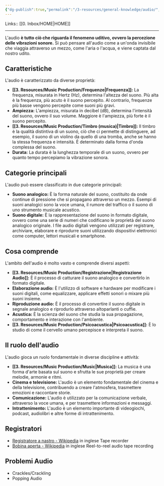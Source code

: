 ```yaml
---
{"dg-publish":true,"permalink":"/3-resources/general-knowledge/audio/","tags":["type/dashboard/MOC"]}
---
```


Links:: [[0. Inbox/HOME\|HOME]]

---
L'audio **è tutto ciò che riguarda il fenomeno uditivo, ovvero la percezione delle vibrazioni sonore.** Si può pensare all'audio come a un'onda invisibile che viaggia attraverso un mezzo, come l'aria o l'acqua, e viene captata dal nostro udito.

## Caratteristiche

L'audio è caratterizzato da diverse proprietà:

- **[[3. Resources/Music Production/Frequenze\|Frequenza]]:** La frequenza, misurata in Hertz (Hz), determina l'altezza del suono. Più alta è la frequenza, più acuto è il suono percepito. Al contrario, frequenze più basse vengono percepite come suoni più gravi.
- **Ampiezza:** L'ampiezza, misurata in decibel (dB), determina l'intensità del suono, ovvero il suo volume. Maggiore è l'ampiezza, più forte è il suono percepito.
- **[[3. Resources/Music Production/Timbro (musica)\|Timbro]]:** Il timbro è la qualità distintiva di un suono, ciò che ci permette di distinguere, ad esempio, il suono di un violino da quello di una tromba, anche se hanno la stessa frequenza e intensità. È determinato dalla forma d'onda complessa del suono.
- **Durata:** La durata è la lunghezza temporale di un suono, ovvero per quanto tempo percepiamo la vibrazione sonora.

## Categorie principali

L'audio può essere classificato in due categorie principali:

- **Suono analogico:** È la forma naturale del suono, costituito da onde continue di pressione che si propagano attraverso un mezzo. Esempi di suoni analogici sono la voce umana, il rumore del traffico o il suono di uno strumento musicale acustico.
- **Suono digitale:** È la rappresentazione del suono in formato digitale, ovvero come una serie di numeri che codificano le proprietà del suono analogico originale. I file audio digitali vengono utilizzati per registrare, archiviare, elaborare e riprodurre suoni utilizzando dispositivi elettronici come computer, lettori musicali e smartphone.

## Cosa comprende

L'ambito dell'audio è molto vasto e comprende diversi aspetti:

- **[[3. Resources/Music Production/Registrazione\|Registrazione Audio]]:** È il processo di catturare il suono analogico e convertirlo in formato digitale.
- **Elaborazione audio:** È l'utilizzo di software e hardware per modificare i suoni digitali, come equalizzare, applicare effetti sonori o mixare più suoni insieme.
- **Riproduzione audio:** È il processo di convertire il suono digitale in segnale analogico e riprodurlo attraverso altoparlanti o cuffie.
- **Acustica:** È la scienza del suono che studia la sua propagazione, comportamento e interazione con l'ambiente.
- **[[3. Resources/Music Production/Psicoacustica\|Psicoacustica]]:** È lo studio di come il cervello umano percepisce e interpreta il suono.

## Il ruolo dell'audio

L'audio gioca un ruolo fondamentale in diverse discipline e attività:

- **[[3. Resources/Music Production/Music\|Musica]]:** La musica è una forma d'arte basata sul suono e sfrutta le sue proprietà per creare melodie, armonie e ritmi.
- **Cinema e televisione:** L'audio è un elemento fondamentale del cinema e della televisione, contribuendo a creare l'atmosfera, trasmettere emozioni e raccontare storie.
- **Comunicazione:** L'audio è utilizzato per la comunicazione verbale, attraverso la voce umana, e per trasmettere informazioni e messaggi.
- **Intrattenimento:** L'audio è un elemento importante di videogiochi, podcast, audiolibri e altre forme di intrattenimento.




## Registratori

- [Registratore a nastro - Wikipedia](https://it.wikipedia.org/wiki/Registratore_a_nastro) in inglese Tape recorder
- [Bobina aperta - Wikipedia](https://it.wikipedia.org/wiki/Bobina_aperta) in inglese Reel-to-reel audio tape recording


## Problemi Audio

- Crackles/Crackling
- Popping Audio